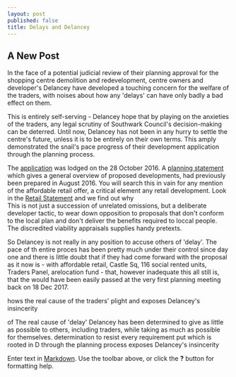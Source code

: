 ```yaml
---
layout: post
published: false
title: Delays and Delancey
---
```

## A New Post

In the face of a potential judicial review of their planning approval for the shopping centre demolition and redevelopment, centre owners and developer's Delancey have developed a touching concern for the welfare of the traders, with noises about how any 'delays' can have only badly a bad effect on them.

This is entirely self-serving - Delancey hope that by playing on the anxieties of the traders, any legal scrutiny of Southwark Council's decision-making can be deterred.  Until now, Delancey has not been in any hurry to settle the centre's future, unless it is to be entirely on their own terms.  This amply demonstrated  the snail's pace progress of their development application through the planning process.

The [application](http://planbuild.southwark.gov.uk/documents/?GetDocument=%7b%7b%7b!jyNktp6uoRKVofXMUvOmvA%3d%3d!%7d%7d%7d) was lodged on the 28 October 2016.  A [planning statement](http://planbuild.southwark.gov.uk/documents/?GetDocument=%7b%7b%7b!LnbCaTCiMmUoN4H%2fUA2yyg%3d%3d!%7d%7d%7d) which gives a general overview of proposed developments, had previously been prepared in August 2016.  You will search this in vain for any mention of the affordable retail offer, a critical element any retail development.  Look in the [Retail Statement]() and we find out why    
This is not just a succession of unrelated omissions, but a deliberate developer tactic, to wear down opposition to proposals that don't conform to the local plan and don't deliver the benefits required to loccal people.  The discredited viability appraisals supplies handy pretexts.

So Delancey is not really in any position to accuse others of 'delay'.  The pace of th entire proces has been pretty much under their control since day one and there is little doubt that if they had come forward with the proposal as it now is - with affordable retail, Castle Sq, 116 social rented units, Traders Panel, arelocation fund - that, however inadequate this all still is, that the would have been easily passed at the very first planning meeting back on 18 Dec 2017.

hows the real cause of the traders' plight and exposes Delancey's insincerity

of  The real cause of 'delay' Delancey has been determined to give as little as possible to others, including traders, while taking as much as possible for themselves.  determination to resist every requirement put which  is rooted in D through the planning process exposes Delancey's insincerity


Enter text in [Markdown](http://daringfireball.net/projects/markdown/). Use the toolbar above, or click the **?** button for formatting help.
